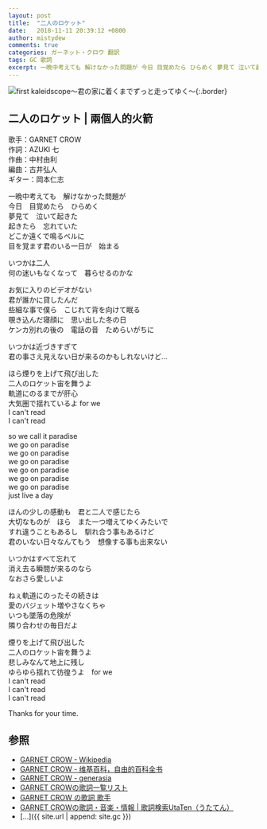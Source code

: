 ```yaml
---
layout: post
title:  "二人のロケット"
date:   2018-11-11 20:39:12 +0800
author: mistydew
comments: true
categories: ガーネット・クロウ 翻訳
tags: GC 歌詞
excerpt: 一晩中考えても 解けなかった問題が 今日 目覚めたら ひらめく 夢見て 泣いて起きた 起きたら 忘れていた どこか遠くで鳴るベルに 目を覚ます君のいる一日が 始まる
---
```

![first kaleidscope～君の家に着くまでずっと走ってゆく～](https://raw.githubusercontent.com/mistydew/gc2/master/cover/minial/MINIAL_first%20kaleidscope～君の家に着くまでずっと走ってゆく～.jpg){:.border}

## 二人のロケット | 兩個人的火箭

歌手：GARNET CROW<br>
作詞：AZUKI 七<br>
作曲：中村由利<br>
編曲：古井弘人<br>
ギター：岡本仁志

一晩中考えても　解けなかった問題が<br>
今日　目覚めたら　ひらめく<br>
夢見て　泣いて起きた<br>
起きたら　忘れていた<br>
どこか遠くで鳴るベルに<br>
目を覚ます君のいる一日が　始まる

いつかは二人<br>
何の迷いもなくなって　暮らせるのかな

お気に入りのビデオがない<br>
君が誰かに貸したんだ<br>
些細な事で僕ら　こじれて背を向けて眠る<br>
覗き込んだ寝顔に　思い出した冬の日<br>
ケンカ別れの後の　電話の音　ためらいがちに

いつかは近づきすぎて<br>
君の事さえ見えない日が来るのかもしれないけど…

ほら煙りを上げて飛び出した<br>
二人のロケット宙を舞うよ<br>
軌道にのるまでが肝心<br>
大気圏で揺れているよ for we<br>
I can't read<br>
I can't read

so we call it paradise<br>
we go on paradise<br>
we go on paradise<br>
we go on paradise<br>
we go on paradise<br>
we go on paradise<br>
we go on paradise<br>
just live a day

ほんの少しの感動も　君と二人で感じたら<br>
大切なものが　ほら　また一つ増えてゆくみたいで<br>
すれ違うこともあるし　馴れ合う事もあるけど<br>
君のいない日々なんてもう　想像する事も出来ない

いつかはすべて忘れて<br>
消え去る瞬間が来るのなら<br>
なおさら愛しいよ

ねぇ軌道にのったその続きは<br>
愛のバジェット増やさなくちゃ<br>
いつも墜落の危険が<br>
隣り合わせの毎日だよ

煙りを上げて飛び出した<br>
二人のロケット宙を舞うよ<br>
悲しみなんて地上に残し<br>
ゆらゆら揺れて彷徨うよ　for we<br>
I can't read<br>
I can't read<br>
I can't read

Thanks for your time.

## 参照
* [GARNET CROW - Wikipedia](https://ja.wikipedia.org/wiki/GARNET_CROW)
* [GARNET CROW - 维基百科，自由的百科全书](https://zh.wikipedia.org/wiki/GARNET_CROW)
* [GARNET CROW - generasia](https://www.generasia.com/wiki/GARNET_CROW)
* [GARNET CROWの歌詞一覧リスト](https://www.uta-net.com/artist/344)
* [GARNET CROW の歌詞 歌手](http://www.kasi-time.com/subcat-uta-167-1.html)
* [GARNET CROWの歌詞・音楽・情報 \| 歌詞検索UtaTen（うたてん）](https://utaten.com/artist/GARNET+CROW)
* [...]({{ site.url | append: site.gc }})
